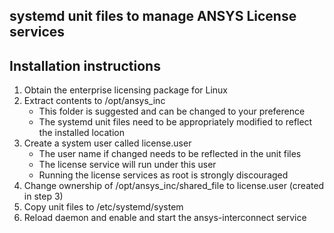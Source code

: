 ## systemd unit files to manage ANSYS License services

## Installation instructions
1. Obtain the enterprise licensing package for Linux
2. Extract contents to /opt/ansys_inc 
   * This folder is suggested and can be changed to your preference
   * The systemd unit files need to be appropriately modified to reflect the installed location
3. Create a system user called license.user
   * The user name if changed needs to be reflected in the unit files
   * The license service will run under this user
   * Running the license services as root is strongly discouraged
4. Change ownership of /opt/ansys_inc/shared_file to license.user (created in step 3)
5. Copy unit files to /etc/systemd/system 
6. Reload daemon and enable and start the ansys-interconnect service


